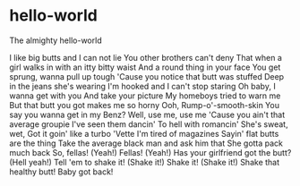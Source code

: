 # hello-world
The almighty hello-world

I like big butts and I can not lie
You other brothers can't deny
That when a girl walks in with an itty bitty waist
And a round thing in your face
You get sprung, wanna pull up tough
'Cause you notice that butt was stuffed
Deep in the jeans she's wearing
I'm hooked and I can't stop staring
Oh baby, I wanna get with you
And take your picture
My homeboys tried to warn me
But that butt you got makes me so horny
Ooh, Rump-o'-smooth-skin
You say you wanna get in my Benz?
Well, use me, use me
'Cause you ain't that average groupie
I've seen them dancin'
To hell with romancin'
She's sweat, wet,
Got it goin' like a turbo 'Vette
I'm tired of magazines
Sayin' flat butts are the thing
Take the average black man and ask him that
She gotta pack much back
So, fellas! (Yeah!) Fellas! (Yeah!)
Has your girlfriend got the butt? (Hell yeah!)
Tell 'em to shake it! (Shake it!) Shake it! (Shake it!)
Shake that healthy butt!
Baby got back!
